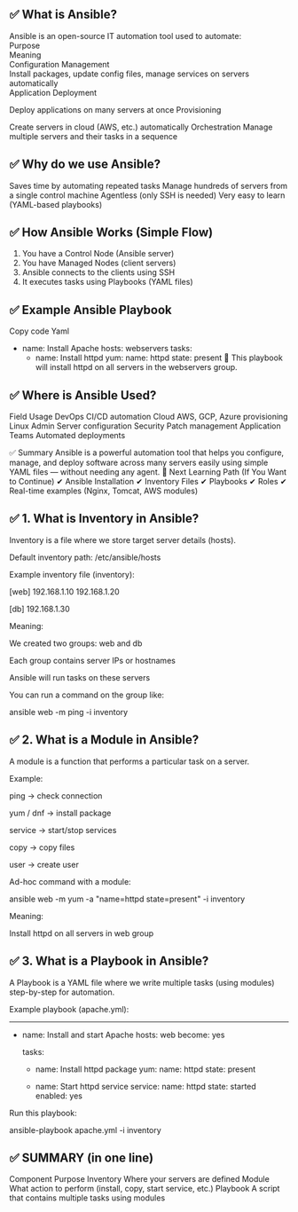 ## ✅ What is Ansible?

Ansible is an open-source IT automation tool used to automate:
</br>
Purpose
</br>
Meaning
</br>
Configuration Management
</br>
Install packages, update config files, manage services on servers automatically
</br>
Application Deployment
</br>

Deploy applications on many servers at once
Provisioning

Create servers in cloud (AWS, etc.) automatically
Orchestration
Manage multiple servers and their tasks in a sequence

## ✅ Why do we use Ansible?
Saves time by automating repeated tasks
Manage hundreds of servers from a single control machine
Agentless (only SSH is needed)
Very easy to learn (YAML-based playbooks)

## ✅ How Ansible Works (Simple Flow)
1. You have a Control Node (Ansible server)
2. You have Managed Nodes (client servers)
3. Ansible connects to the clients using SSH
4. It executes tasks using Playbooks (YAML files)

## ✅ Example Ansible Playbook
Copy code
Yaml
- name: Install Apache
  hosts: webservers
  tasks:
    - name: Install httpd
      yum:
        name: httpd
        state: present
📌 This playbook will install httpd on all servers in the webservers group.

## ✅ Where is Ansible Used?
Field
Usage
DevOps
CI/CD automation
Cloud
AWS, GCP, Azure provisioning
Linux Admin
Server configuration
Security
Patch management
Application Teams
Automated deployments

✅ Summary
Ansible is a powerful automation tool that helps you configure, manage, and deploy software across many servers easily using simple YAML files — without needing any agent.
📌 Next Learning Path (If You Want to Continue)
✔ Ansible Installation
✔ Inventory Files
✔ Playbooks
✔ Roles
✔ Real-time examples (Nginx, Tomcat, AWS modules)


## ✅ 1. What is Inventory in Ansible?

Inventory is a file where we store target server details (hosts).

Default inventory path: /etc/ansible/hosts

Example inventory file (inventory):

[web]
192.168.1.10
192.168.1.20

[db]
192.168.1.30


Meaning:

We created two groups: web and db

Each group contains server IPs or hostnames

Ansible will run tasks on these servers

You can run a command on the group like:

ansible web -m ping -i inventory

## ✅ 2. What is a Module in Ansible?

A module is a function that performs a particular task on a server.

Example:

ping → check connection

yum / dnf → install package

service → start/stop services

copy → copy files

user → create user

Ad-hoc command with a module:

ansible web -m yum -a "name=httpd state=present" -i inventory


Meaning:

Install httpd on all servers in web group

## ✅ 3. What is a Playbook in Ansible?

A Playbook is a YAML file where we write multiple tasks (using modules) step-by-step for automation.

Example playbook (apache.yml):

---
- name: Install and start Apache
  hosts: web
  become: yes

  tasks:
  - name: Install httpd package
    yum:
    name: httpd
    state: present

  - name: Start httpd service
    service:
    name: httpd
    state: started
    enabled: yes


Run this playbook:

ansible-playbook apache.yml -i inventory

## ✅ SUMMARY (in one line)
Component	Purpose
Inventory	Where your servers are defined
Module	What action to perform (install, copy, start service, etc.)
Playbook	A script that contains multiple tasks using modules

